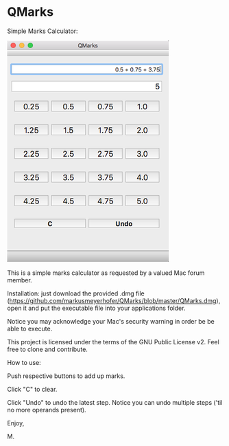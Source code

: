 # QMarks
Simple Marks Calculator:

![Alt text](https://github.com/markusmeyerhofer/QMarks/blob/master/QMarks.png?raw=true "QMarks Screenshot")


This is a simple marks calculator as requested by a valued Mac forum member.

Installation: just download the provided .dmg file (https://github.com/markusmeyerhofer/QMarks/blob/master/QMarks.dmg), open it and put the executable file into your applications folder. 

Notice you may acknowledge your Mac's security warning in order be be able to execute.

This project is licensed under the terms of the GNU Public License v2. Feel free to clone and contribute. 

How to use:

Push respective buttons to add up marks. 

Click "C" to clear.

Click "Undo" to undo the latest step. Notice you can undo multiple steps ('til no more operands present).

Enjoy, 

M.